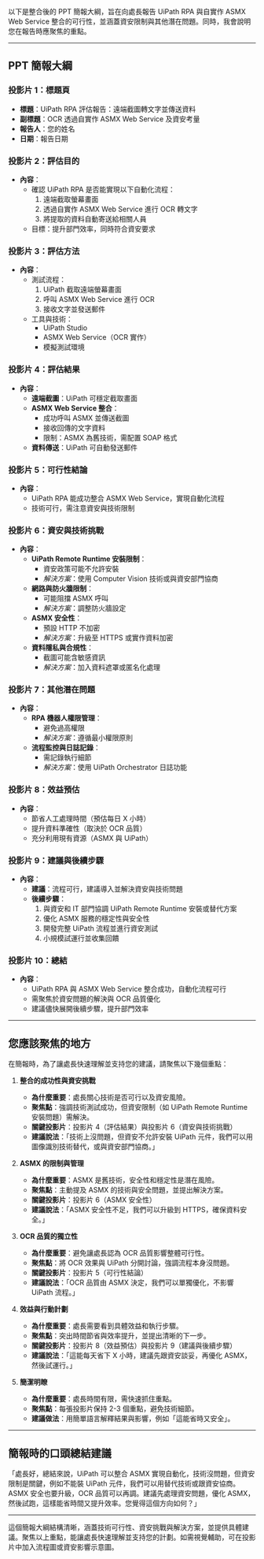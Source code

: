 以下是整合後的 PPT 簡報大綱，旨在向處長報告 UiPath RPA 與自實作 ASMX Web Service 整合的可行性，並涵蓋資安限制與其他潛在問題。同時，我會說明您在報告時應聚焦的重點。

---

## PPT 簡報大綱

### 投影片 1：標題頁
- **標題**：UiPath RPA 評估報告：遠端截圖轉文字並傳送資料
- **副標題**：OCR 透過自實作 ASMX Web Service 及資安考量
- **報告人**：您的姓名
- **日期**：報告日期

### 投影片 2：評估目的
- **內容**：
  - 確認 UiPath RPA 是否能實現以下自動化流程：
    1. 遠端截取螢幕畫面
    2. 透過自實作 ASMX Web Service 進行 OCR 轉文字
    3. 將提取的資料自動寄送給相關人員
  - 目標：提升部門效率，同時符合資安要求

### 投影片 3：評估方法
- **內容**：
  - 測試流程：
    1. UiPath 截取遠端螢幕畫面
    2. 呼叫 ASMX Web Service 進行 OCR
    3. 接收文字並發送郵件
  - 工具與技術：
    - UiPath Studio
    - ASMX Web Service（OCR 實作）
    - 模擬測試環境

### 投影片 4：評估結果
- **內容**：
  - **遠端截圖**：UiPath 可穩定截取畫面
  - **ASMX Web Service 整合**：
    - 成功呼叫 ASMX 並傳送截圖
    - 接收回傳的文字資料
    - 限制：ASMX 為舊技術，需配置 SOAP 格式
  - **資料傳送**：UiPath 可自動發送郵件

### 投影片 5：可行性結論
- **內容**：
  - UiPath RPA 能成功整合 ASMX Web Service，實現自動化流程
  - 技術可行，需注意資安與技術限制

### 投影片 6：資安與技術挑戰
- **內容**：
  - **UiPath Remote Runtime 安裝限制**：
    - 資安政策可能不允許安裝
    - *解決方案*：使用 Computer Vision 技術或與資安部門協商
  - **網路與防火牆限制**：
    - 可能阻擋 ASMX 呼叫
    - *解決方案*：調整防火牆設定
  - **ASMX 安全性**：
    - 預設 HTTP 不加密
    - *解決方案*：升級至 HTTPS 或實作資料加密
  - **資料隱私與合規性**：
    - 截圖可能含敏感資訊
    - *解決方案*：加入資料遮罩或匿名化處理

### 投影片 7：其他潛在問題
- **內容**：
  - **RPA 機器人權限管理**：
    - 避免過高權限
    - *解決方案*：遵循最小權限原則
  - **流程監控與日誌記錄**：
    - 需記錄執行細節
    - *解決方案*：使用 UiPath Orchestrator 日誌功能

### 投影片 8：效益預估
- **內容**：
  - 節省人工處理時間（預估每日 X 小時）
  - 提升資料準確性（取決於 OCR 品質）
  - 充分利用現有資源（ASMX 與 UiPath）

### 投影片 9：建議與後續步驟
- **內容**：
  - **建議**：流程可行，建議導入並解決資安與技術問題
  - **後續步驟**：
    1. 與資安和 IT 部門協調 UiPath Remote Runtime 安裝或替代方案
    2. 優化 ASMX 服務的穩定性與安全性
    3. 開發完整 UiPath 流程並進行資安測試
    4. 小規模試運行並收集回饋

### 投影片 10：總結
- **內容**：
  - UiPath RPA 與 ASMX Web Service 整合成功，自動化流程可行
  - 需聚焦於資安問題的解決與 OCR 品質優化
  - 建議儘快展開後續步驟，提升部門效率

---

## 您應該聚焦的地方
在簡報時，為了讓處長快速理解並支持您的建議，請聚焦以下幾個重點：

1. **整合的成功性與資安挑戰**  
   - **為什麼重要**：處長關心技術是否可行以及資安風險。
   - **聚焦點**：強調技術測試成功，但資安限制（如 UiPath Remote Runtime 安裝問題）需解決。
   - **關鍵投影片**：投影片 4（評估結果）與投影片 6（資安與技術挑戰）
   - **建議說法**：「技術上沒問題，但資安不允許安裝 UiPath 元件，我們可以用圖像識別技術替代，或與資安部門協商。」

2. **ASMX 的限制與管理**  
   - **為什麼重要**：ASMX 是舊技術，安全性和穩定性是潛在風險。
   - **聚焦點**：主動提及 ASMX 的技術與安全問題，並提出解決方案。
   - **關鍵投影片**：投影片 6（ASMX 安全性）
   - **建議說法**：「ASMX 安全性不足，我們可以升級到 HTTPS，確保資料安全。」

3. **OCR 品質的獨立性**  
   - **為什麼重要**：避免讓處長認為 OCR 品質影響整體可行性。
   - **聚焦點**：將 OCR 效果與 UiPath 分開討論，強調流程本身沒問題。
   - **關鍵投影片**：投影片 5（可行性結論）
   - **建議說法**：「OCR 品質由 ASMX 決定，我們可以單獨優化，不影響 UiPath 流程。」

4. **效益與行動計劃**  
   - **為什麼重要**：處長需要看到具體效益和執行步驟。
   - **聚焦點**：突出時間節省與效率提升，並提出清晰的下一步。
   - **關鍵投影片**：投影片 8（效益預估）與投影片 9（建議與後續步驟）
   - **建議說法**：「這能每天省下 X 小時，建議先跟資安談妥，再優化 ASMX，然後試運行。」

5. **簡潔明瞭**  
   - **為什麼重要**：處長時間有限，需快速抓住重點。
   - **聚焦點**：每張投影片保持 2-3 個重點，避免技術細節。
   - **建議做法**：用簡單語言解釋結果與影響，例如「這能省時又安全」。

---

## 簡報時的口頭總結建議
「處長好，總結來說，UiPath 可以整合 ASMX 實現自動化，技術沒問題，但資安限制是關鍵，例如不能裝 UiPath 元件，我們可以用替代技術或跟資安協商。ASMX 安全也要升級，OCR 品質可以再調。建議先處理資安問題，優化 ASMX，然後試跑，這樣能省時間又提升效率。您覺得這個方向如何？」

---

這個簡報大綱結構清晰，涵蓋技術可行性、資安挑戰與解決方案，並提供具體建議。聚焦以上重點，能讓處長快速理解並支持您的計劃。如需視覺輔助，可在投影片中加入流程圖或資安影響示意圖。